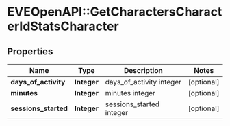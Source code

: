 # EVEOpenAPI::GetCharactersCharacterIdStatsCharacter

## Properties
Name | Type | Description | Notes
------------ | ------------- | ------------- | -------------
**days_of_activity** | **Integer** | days_of_activity integer | [optional] 
**minutes** | **Integer** | minutes integer | [optional] 
**sessions_started** | **Integer** | sessions_started integer | [optional] 



